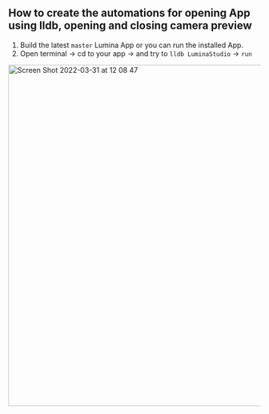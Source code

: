 ## How to create the automations for opening App using lldb, opening and closing camera preview

1. Build the latest `master` Lumina App or you can run the installed App.
2. Open terminal -> cd to your app -> and try to `lldb LuminaStudio` -> `run`
<img width="682" alt="Screen Shot 2022-03-31 at 12 08 47" src="https://user-images.githubusercontent.com/36635194/160980779-4216dedc-628e-400e-9035-e5333cb37946.png">
